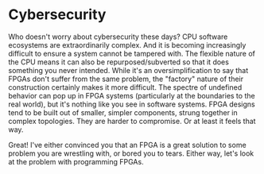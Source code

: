 # Cybersecurity

Who doesn't worry about cybersecurity these days?  CPU software ecosystems are extraordinarily
complex.  And it is becoming increasingly difficult to ensure a system cannot be tampered with.
The flexible nature of the CPU means it can also be repurposed/subverted so that it does
something you never intended.  While it's an oversimplification to say that FPGAs don't suffer
from the same problem, the "factory" nature of their construction certainly makes it more
difficult.  The spectre of undefined behavior can pop up in FPGA systems (particularly at the
boundaries to the real world), but it's nothing like you see in software systems.  FPGA designs
tend to be built out of smaller, simpler components, strung together in complex topologies.  They
are harder to compromise.  Or at least it feels that way.

Great!  I've either convinced you that an FPGA is a great solution to some problem
you are wrestling with, or bored you to tears.  Either way, let's look at the problem with
programming FPGAs.
